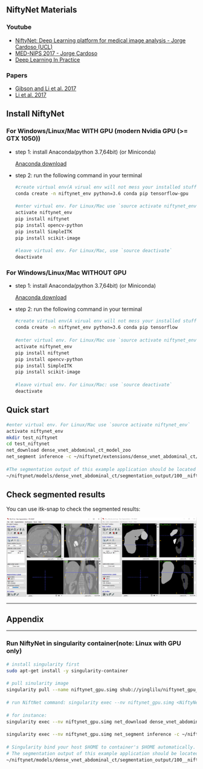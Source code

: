 
## NiftyNet Materials

### Youtube

- [NiftyNet: Deep Learning platform for medical image analysis - Jorge Cardoso (UCL)](https://www.youtube.com/watch?v=2OweR-sUNfQ&t=772s)
- [MED-NIPS 2017 - Jorge Cardoso](https://www.youtube.com/watch?v=ZaWStjGf0wg)
- [Deep Learning In Practice](https://www.youtube.com/watch?v=Q8lfkTXD69o&list=PLbj_N2x6keChr9xgCS9Y3MeBNV5OxikvI)

### Papers

- [Gibson and Li et al. 2017](https://reader.elsevier.com/reader/sd/pii/S0169260717311823?token=8FC4F5CFA48C0A830D84AA6D8995223F83400652CFC6CD97E864CAC631DB4154E8045BF53F865551B86B75666765CA92)
- [Li et al. 2017](https://arxiv.org/pdf/1707.01992.pdf)

## Install NiftyNet

### For Windows/Linux/Mac **WITH** GPU (modern Nvidia GPU (>= GTX 1050))

- step 1: install Anaconda(python 3.7,64bit) (or Miniconda)

    [Anaconda download](https://www.anaconda.com/distribution/#download-section)

- step 2: run the following command in your terminal

    ```bash
    #create virtual env(A virual env will not mess your installed stuff)
    conda create -n niftynet_env python=3.6 conda pip tensorflow-gpu

    #enter virtual env. For Linux/Mac use `source activate niftynet_env`
    activate niftynet_env
    pip install niftynet
    pip install opencv-python
    pip install SimpleITK
    pip install scikit-image

    #leave virtual env. For Linux/Mac, use `source deactivate`
    deactivate
    ```

### For Windows/Linux/Mac **WITHOUT** GPU

- step 1: install Anaconda(python 3.7,64bit) (or Miniconda)
    
    [Anaconda download](https://www.anaconda.com/distribution/#download-section)

- step 2: run the following command in your terminal
    ```bash
    #create virtual env(A virual env will not mess your installed stuff)
    conda create -n niftynet_env python=3.6 conda pip tensorflow

    #enter virtual env. For Linux/Mac use `source activate niftynet_env`
    activate niftynet_env
    pip install niftynet
    pip install opencv-python
    pip install SimpleITK
    pip install scikit-image

    #leave virtual env. For Linux/Mac: use `source deactivate`
    deactivate
    ```
## Quick start

```bash
#enter virtual env. For Linux/Mac use `source activate niftynet_env`
activate niftynet_env
mkdir test_niftynet
cd test_niftynet
net_download dense_vnet_abdominal_ct_model_zoo
net_segment inference -c ~/niftynet/extensions/dense_vnet_abdominal_ct/config.ini

#The segmentation output of this example application should be located at
~/niftynet/models/dense_vnet_abdominal_ct/segmentation_output/100__niftynet_out.nii.gz
```

## Check segmented results

You can use itk-snap to check the segmented results:

![](pics/itk-snap-show-results.png)


---
## Appendix
---

### Run NiftyNet in singularity container(note: Linux with GPU **only**)

```bash
# install singularity first
sudo apt-get install -y singularity-container

# pull sinularity image
singularity pull --name niftynet_gpu.simg shub://yinglilu/niftynet_gpu_singularity

# run NiftNet command: singularity exec --nv niftynet_gpu.simg <NiftyNet command> 

# for instance:
singularity exec --nv niftynet_gpu.simg net_download dense_vnet_abdominal_ct_model_zoo

singularity exec --nv niftynet_gpu.simg net_segment inference -c ~/niftynet/extensions/dense_vnet_abdominal_ct/config.ini

# Singularity bind your host $HOME to container's $HOME automatically. 
# The segmentation output of this example application should be located at
~/niftynet/models/dense_vnet_abdominal_ct/segmentation_output/100__niftynet_out.nii.gz

```
